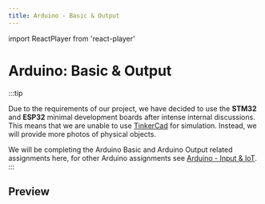 ```yaml
---
title: Arduino - Basic & Output
---
```


import ReactPlayer from 'react-player'

# Arduino: Basic & Output

:::tip

Due to the requirements of our project, we have decided to use the **STM32** and **ESP32** minimal development boards
after intense internal discussions. This means that we are unable to use [TinkerCad](https://www.tinkercad.com/) for
simulation. Instead, we will provide more photos of physical objects.

We will be completing the Arduino Basic and Arduino Output related assignments here, for other Arduino assignments see [Arduino - Input & IoT](./arduino-iot.md).
:::

## Preview

<ReactPlayer width="360px" height="480px"  controls url='https://cdn.littleor.cn/assert/202310251012413.mp4' />
